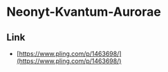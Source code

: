 

# Neonyt-Kvantum-Aurorae


## Link

* [https://www.pling.com/p/1463698/](https://www.pling.com/p/1463698/)
